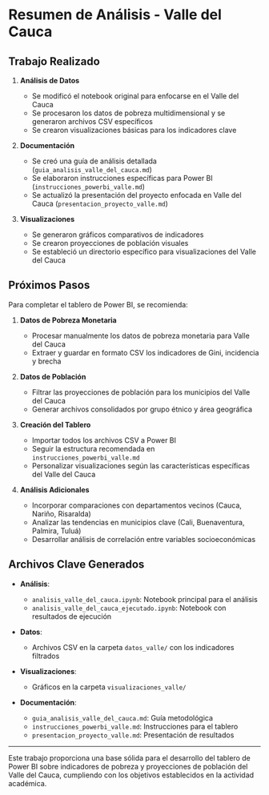 # Resumen de Análisis - Valle del Cauca

## Trabajo Realizado

1. **Análisis de Datos**
   - Se modificó el notebook original para enfocarse en el Valle del Cauca
   - Se procesaron los datos de pobreza multidimensional y se generaron archivos CSV específicos
   - Se crearon visualizaciones básicas para los indicadores clave

2. **Documentación**
   - Se creó una guía de análisis detallada (`guia_analisis_valle_del_cauca.md`)
   - Se elaboraron instrucciones específicas para Power BI (`instrucciones_powerbi_valle.md`)
   - Se actualizó la presentación del proyecto enfocada en Valle del Cauca (`presentacion_proyecto_valle.md`)

3. **Visualizaciones**
   - Se generaron gráficos comparativos de indicadores
   - Se crearon proyecciones de población visuales
   - Se estableció un directorio específico para visualizaciones del Valle del Cauca

## Próximos Pasos

Para completar el tablero de Power BI, se recomienda:

1. **Datos de Pobreza Monetaria**
   - Procesar manualmente los datos de pobreza monetaria para Valle del Cauca
   - Extraer y guardar en formato CSV los indicadores de Gini, incidencia y brecha

2. **Datos de Población**
   - Filtrar las proyecciones de población para los municipios del Valle del Cauca
   - Generar archivos consolidados por grupo étnico y área geográfica

3. **Creación del Tablero**
   - Importar todos los archivos CSV a Power BI
   - Seguir la estructura recomendada en `instrucciones_powerbi_valle.md`
   - Personalizar visualizaciones según las características específicas del Valle del Cauca

4. **Análisis Adicionales**
   - Incorporar comparaciones con departamentos vecinos (Cauca, Nariño, Risaralda)
   - Analizar las tendencias en municipios clave (Cali, Buenaventura, Palmira, Tuluá)
   - Desarrollar análisis de correlación entre variables socioeconómicas

## Archivos Clave Generados

- **Análisis**:
  - `analisis_valle_del_cauca.ipynb`: Notebook principal para el análisis
  - `analisis_valle_del_cauca_ejecutado.ipynb`: Notebook con resultados de ejecución

- **Datos**:
  - Archivos CSV en la carpeta `datos_valle/` con los indicadores filtrados

- **Visualizaciones**:
  - Gráficos en la carpeta `visualizaciones_valle/`

- **Documentación**:
  - `guia_analisis_valle_del_cauca.md`: Guía metodológica
  - `instrucciones_powerbi_valle.md`: Instrucciones para el tablero
  - `presentacion_proyecto_valle.md`: Presentación de resultados

---

Este trabajo proporciona una base sólida para el desarrollo del tablero de Power BI sobre indicadores de pobreza y proyecciones de población del Valle del Cauca, cumpliendo con los objetivos establecidos en la actividad académica.
